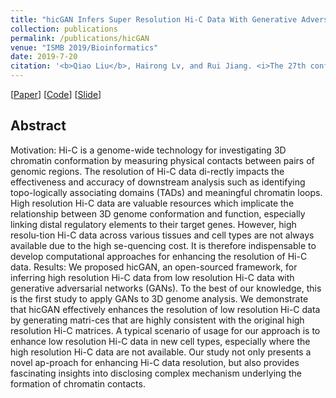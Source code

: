 ```yaml
---
title: "hicGAN Infers Super Resolution Hi-C Data With Generative Adversarial Networks"
collection: publications
permalink: /publications/hicGAN
venue: "ISMB 2019/Bioinformatics"
date: 2019-7-20
citation: '<b>Qiao Liu</b>, Hairong Lv, and Rui Jiang. <i>The 27th conference on Intelligent Systems for Molecular Biology</i>. <b>ISMB 2019</b>.'
---
```

[[Paper](https://academic.oup.com/bioinformatics/article-abstract/35/14/i99/5529246)] [[Code](https://github.com/kimmo1019/hicGAN)] [[Slide](http://liu-q16.github.io/files/hicGAN_slides.pdf)]


## Abstract
Motivation: Hi-C is a genome-wide technology for investigating 3D chromatin conformation by measuring physical contacts between pairs of genomic regions. The resolution of Hi-C data di-rectly impacts the effectiveness and accuracy of downstream analysis such as identifying topo-logically associating domains (TADs) and meaningful chromatin loops. High resolution Hi-C data are valuable resources which implicate the relationship between 3D genome conformation and function, especially linking distal regulatory elements to their target genes. However, high resolu-tion Hi-C data across various tissues and cell types are not always available due to the high se-quencing cost. It is therefore indispensable to develop computational approaches for enhancing the resolution of Hi-C data.
Results: We proposed hicGAN, an open-sourced framework, for inferring high resolution Hi-C data from low resolution Hi-C data with generative adversarial networks (GANs). To the best of our knowledge, this is the first study to apply GANs to 3D genome analysis. We demonstrate that hicGAN effectively enhances the resolution of low resolution Hi-C data by generating matri-ces that are highly consistent with the original high resolution Hi-C matrices. A typical scenario of usage for our approach is to enhance low resolution Hi-C data in new cell types, especially where the high resolution Hi-C data are not available. Our study not only presents a novel ap-proach for enhancing Hi-C data resolution, but also provides fascinating insights into disclosing complex mechanism underlying the formation of chromatin contacts.

